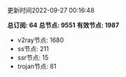 更新时间2022-09-27 00:16:48

**总订阅: 64**
**总节点: 9551**
**有效节点: 1987**
- v2ray节点: 1680
- ss节点: 211
- ssr节点: 15
- trojan节点: 81
